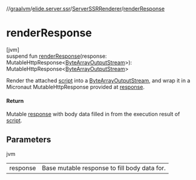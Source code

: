 //[graalvm](../../../index.md)/[elide.server.ssr](../index.md)/[ServerSSRRenderer](index.md)/[renderResponse](render-response.md)

# renderResponse

[jvm]\
suspend fun [renderResponse](render-response.md)(response: MutableHttpResponse&lt;[ByteArrayOutputStream](https://docs.oracle.com/javase/8/docs/api/java/io/ByteArrayOutputStream.html)&gt;): MutableHttpResponse&lt;[ByteArrayOutputStream](https://docs.oracle.com/javase/8/docs/api/java/io/ByteArrayOutputStream.html)&gt;

Render the attached [script](../../../../../packages/server/kotlinx.html/index.md) into a [ByteArrayOutputStream](https://docs.oracle.com/javase/8/docs/api/java/io/ByteArrayOutputStream.html), and wrap it in a Micronaut MutableHttpResponse provided at [response](render-response.md).

#### Return

Mutable [response](render-response.md) with body data filled in from the execution result of [script](../../../../../packages/server/kotlinx.html/index.md).

## Parameters

jvm

| | |
|---|---|
| response | Base mutable response to fill body data for. |
